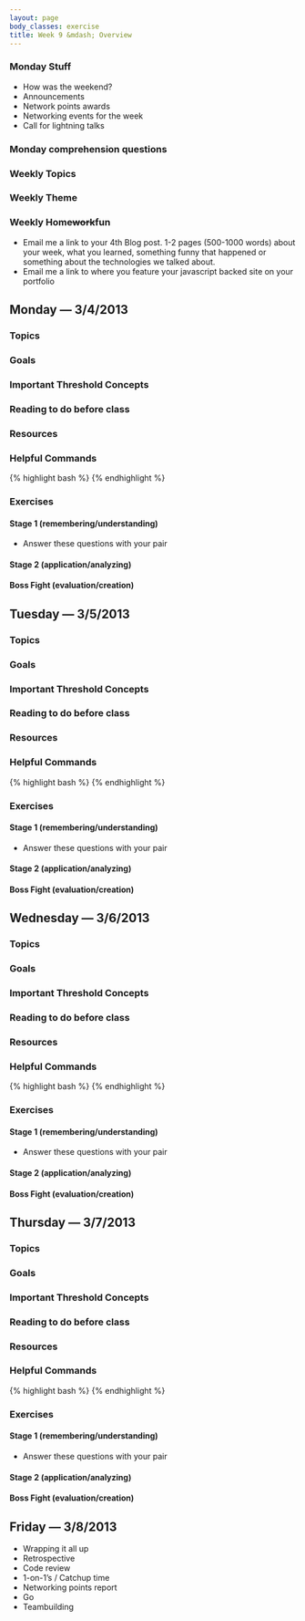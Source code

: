 ```yaml
---
layout: page
body_classes: exercise
title: Week 9 &mdash; Overview
---
```


### Monday Stuff
* How was the weekend?
* Announcements
* Network points awards
* Networking events for the week
* Call for lightning talks

### Monday comprehension questions

### Weekly Topics

### Weekly Theme

### Weekly Home<del>work</del>**fun**
* Email me a link to your 4th Blog post. 1-2 pages (500-1000 words) about your week, what you learned, something funny that happened or something about the technologies we talked about.
* Email me a link to where you feature your javascript backed site on your portfolio

## Monday &mdash; 3/4/2013
### Topics

### Goals

### Important Threshold Concepts

### Reading to do before class

### Resources

### Helpful Commands
{% highlight bash %}
{% endhighlight %}

### Exercises

#### Stage 1 (remembering/understanding)

* Answer these questions with your pair

#### Stage 2 (application/analyzing)

#### Boss Fight (evaluation/creation)

## Tuesday &mdash; 3/5/2013
### Topics

### Goals

### Important Threshold Concepts

### Reading to do before class

### Resources

### Helpful Commands
{% highlight bash %}
{% endhighlight %}

### Exercises

#### Stage 1 (remembering/understanding)

* Answer these questions with your pair

#### Stage 2 (application/analyzing)

#### Boss Fight (evaluation/creation)

## Wednesday &mdash; 3/6/2013
### Topics

### Goals

### Important Threshold Concepts

### Reading to do before class

### Resources

### Helpful Commands
{% highlight bash %}
{% endhighlight %}

### Exercises

#### Stage 1 (remembering/understanding)

* Answer these questions with your pair

#### Stage 2 (application/analyzing)

#### Boss Fight (evaluation/creation)

## Thursday &mdash; 3/7/2013
### Topics

### Goals

### Important Threshold Concepts

### Reading to do before class

### Resources

### Helpful Commands
{% highlight bash %}
{% endhighlight %}

### Exercises

#### Stage 1 (remembering/understanding)

* Answer these questions with your pair

#### Stage 2 (application/analyzing)

#### Boss Fight (evaluation/creation)

## Friday &mdash; 3/8/2013
* Wrapping it all up
* Retrospective
* Code review
* 1-on-1’s / Catchup time
* Networking points report
* Go
* Teambuilding